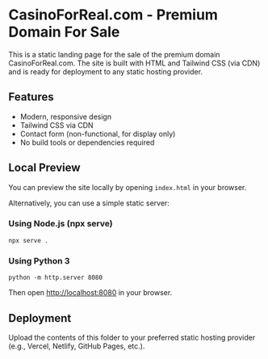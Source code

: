 # CasinoForReal.com - Premium Domain For Sale

This is a static landing page for the sale of the premium domain CasinoForReal.com. The site is built with HTML and Tailwind CSS (via CDN) and is ready for deployment to any static hosting provider.

## Features
- Modern, responsive design
- Tailwind CSS via CDN
- Contact form (non-functional, for display only)
- No build tools or dependencies required

## Local Preview
You can preview the site locally by opening `index.html` in your browser.

Alternatively, you can use a simple static server:

### Using Node.js (npx serve)
```
npx serve .
```

### Using Python 3
```
python -m http.server 8080
```

Then open [http://localhost:8080](http://localhost:8080) in your browser.

## Deployment
Upload the contents of this folder to your preferred static hosting provider (e.g., Vercel, Netlify, GitHub Pages, etc.).
